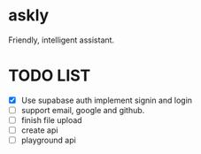 # askly

Friendly, intelligent assistant.

# TODO LIST

-   [x] Use supabase auth implement signin and login
-   [ ] support email, google and github.
-   [ ] finish file upload
-   [ ] create api
-   [ ] playground api
